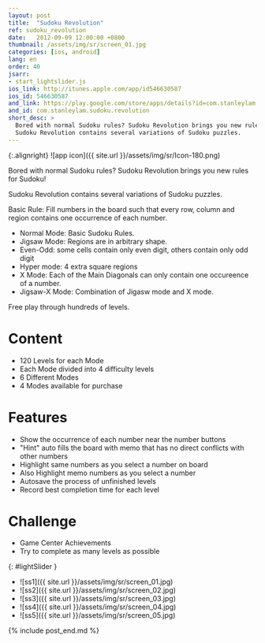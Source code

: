 ```yaml
---
layout: post
title:  "Sudoku Revolution"
ref: sudoku_revolution
date:   2012-09-09 12:00:00 +0800
thumbnail: /assets/img/sr/screen_01.jpg
categories: [ios, android]
lang: en
order: 40
jsarr:
- start_lightslider.js
ios_link: http://itunes.apple.com/app/id546630587
ios_id: 546630587
and_link: https://play.google.com/store/apps/details?id=com.stanleylam.sudoku.revolution
and_id: com.stanleylam.sudoku.revolution
short_desc: >
  Bored with normal Sudoku rules? Sudoku Revolution brings you new rules for Sudoku!
  Sudoku Revolution contains several variations of Sudoku puzzles.
---
```


{:.alignright}
![app icon]({{ site.url }}/assets/img/sr/Icon-180.png)

Bored with normal Sudoku rules? Sudoku Revolution brings you new rules for Sudoku!  

Sudoku Revolution contains several variations of Sudoku puzzles.  

Basic Rule: Fill numbers in the board such that every row, column and region contains one occurrence of each number.  

- Normal Mode: Basic Sudoku Rules.
- Jigsaw Mode: Regions are in arbitrary shape.
- Even-Odd: some cells contain only even digit, others contain only odd digit
- Hyper mode: 4 extra square regions
- X Mode: Each of the Main Diagonals can only contain one occureence of a number.
- Jigsaw-X Mode: Combination of Jigasw mode and X mode. 

Free play through hundreds of levels.

# Content
- 120 Levels for each Mode
- Each Mode divided into 4 difficulty levels
- 6 Different Modes
- 4 Modes available for purchase

# Features
- Show the occurrence of each number near the number buttons
- "Hint" auto fills the board with memo that has no direct conflicts with other numbers
- Highlight same numbers as you select a number on board
- Also Highlight memo numbers as you select a number
- Autosave the process of unfinished levels
- Record best completion time for each level

# Challenge
- Game Center Achievements
- Try to complete as many levels as possible


{: #lightSlider }
*   ![ss1]({{ site.url }}/assets/img/sr/screen_01.jpg)
*   ![ss2]({{ site.url }}/assets/img/sr/screen_02.jpg)
*   ![ss3]({{ site.url }}/assets/img/sr/screen_03.jpg)
*   ![ss4]({{ site.url }}/assets/img/sr/screen_04.jpg)
*   ![ss5]({{ site.url }}/assets/img/sr/screen_05.jpg)

{% include post_end.md %}


